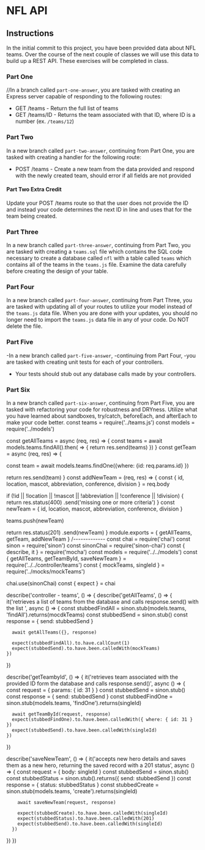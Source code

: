 # NFL API

## Instructions
In the initial commit to this project, you have been provided data about NFL teams. Over the course of the next couple of classes we will use this data to build up a REST API. These exercises will be completed in class.

### Part One
//In a branch called `part-one-answer`, you are tasked with creating an Express server capable of responding to the following routes:

* GET /teams - Return the full list of teams
* GET /teams/ID - Returns the team associated with that ID, where ID is a number (ex. `/teams/12`)

### Part Two
In a new branch called `part-two-answer`, continuing from Part One, you are tasked with creating a handler for the following route:

* POST /teams - Create a new team from the data provided and respond with the newly created team, should error if all fields are not provided

#### Part Two Extra Credit
Update your POST /teams route so that the user does not provide the ID and instead your code determines the next ID in line and uses that for the team being created.

### Part Three
In a new branch called `part-three-answer`, continuing from Part Two, you are tasked with creating a `teams.sql` file which contains the SQL code necessary to create a database called `nfl` with a table called `teams` which contains all of the teams in the `teams.js` file. Examine the data carefully before creating the design of your table.

### Part Four
In a new branch called `part-four-answer`, continuing from Part Three, you are tasked with updating all of your routes to utilize your model instead of the `teams.js` data file. When you are done with your updates, you should no longer need to import the `teams.js` data file in any of your code. Do NOT delete the file.

### Part Five
-In a new branch called `part-five-answer`,
 -continuing from Part Four,
  -you are tasked with creating unit tests for each of your controllers.
  - Your tests should stub out any database calls made by your controllers.

### Part Six
In a new branch called `part-six-answer`, continuing from Part Five, you are tasked with refactoring your code for robustness and DRYness. Utilize what you have learned about sandboxes, try/catch, beforeEach, and afterEach to make your code better.
const teams = require('../teams.js')
const models = require('../models')

const getAllTeams = async (req, res) => {
   const teams = await models.teams.findAll().then( => {
       return res.send(teams)
   })
}
const getTeam = async (req, res) => {

  const team = await models.teams.findOne({where: {id: req.params.id}
})

  return res.send(team)
}
const addNewTeam = (req, res) => {
  const {
    id, location, mascot,
    abbreviation, conference, division
  } = req.body

  if (!id || !location || !mascot ||
     !abbreviation || !conference || !division) {
    return res.status(400)
      .send('missing one or more criteria')
  }
  const newTeam = {
    id,
    location,
    mascot,
    abbreviation,
    conference,
    division
  }

  teams.push(newTeam)

  return res.status(201)
    .send(newTeam)
}
module.exports = {
  getAllTeams,
  getTeam,
  addNewTeam
}
/-------------
const chai = require('chai')
const sinon = require('sinon')
const sinonChai = require('sinon-chai')
const { describe, it } = require('mocha')
const models = require('../../models')
const { getAllTeams, getTeamById, saveNewTeam } = require('../../controller/teams')
const { mockTeams, singleId } = require('../mocks/mockTeams')



chai.use(sinonChai)
const { expect } = chai

describe('controller - teams', () => {
  describe('getAllTeams', () => {
    it('retrieves a list of teams from the database and calls response.send() with the list ', async () => {
      const stubbedFindAll = sinon.stub(models.teams, 'findAll').returns(mocdkTeams)
      const stubbedSend = sinon.stub()
      const response = { send: stubbedSend }

      await getAllTeams({}, response)

      expect(stubbedFindAll).to.have.callCount(1)
      expect(stubbedSend).to.have.been.calledWith(mockTeams)
    })
  })

  describe('getTeambyId', () => {
    it('retrieves team associated with the provided ID form the database and calls response.send()', async () => {
      const request = { params: { id: 31 } }
      const stubbedSend = sinon.stub()
      const response = { send: stubbedSend }
      const stubbedFindOne = sinon.stub(models.teams, 'findOne').returns(singleId)

      await getTeamById(request, response)
      expect(stubbedFindOne).to.have.been.calledWith({ where: { id: 31 } })
      expect(stubbedSend).to.have.been.calledWith(singleId)
    })
  })

  describe('saveNewTeam', () => {
    it('accepts new hero details and saves them as a new hero, returning the saved record with a 201 status',
      async () => {
        const request = { body: singleId }
        const stubbedSend = sinon.stub()
        const stubbedStatus = sinon.stub().returns({ send: stubbedSend })
        const response = { status: stubbedStatus }
        const stubbedCreate = sinon.stub(models.teams, 'create').returns(singleId)

        await saveNewTeam(request, response)

        expect(stubbedCreate).to.have.been.calledWith(singleId)
        expect(stubbedStatus).to.have.been.calledWith(201)
        expect(stubbedSend).to.have.been.calledWith(singleId)
      })
  })
})

